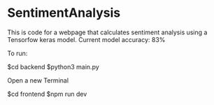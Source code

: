 # SentimentAnalysis
This is code for a webpage that calculates sentiment analysis using a Tensorfow keras model.
Current model accuracy: 83%

To run:

$cd backend
$python3 main.py

Open a new Terminal

$cd frontend
$npm run dev
